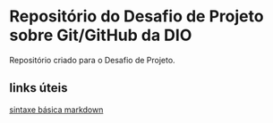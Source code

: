 # Repositório do Desafio de Projeto sobre Git/GitHub da DIO
Repositório criado para o Desafio de Projeto.

## links úteis
[sintaxe básica markdown](https://www.markdownguide.org/basic-syntax/)
